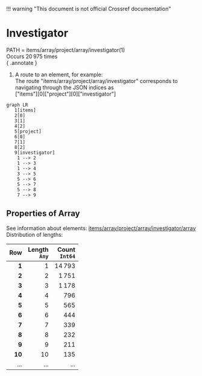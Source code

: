 !!! warning "This document is not official Crossref documentation"
# Investigator
PATH = items/array/project/array/investigator(1)  
Occurs 20 975 times  
{ .annotate }

1. A route to an element, for example:  
   The route "items/array/project/array/investigator" corresponds to navigating through the JSON indices as  
   ["items"][0]["project"][0]["investigator"]  

```mermaid
graph LR
   1[items]
   2[0]
   3[1]
   4[2]
   5[project]
   6[0]
   7[1]
   8[2]
   9[investigator]
    1 --> 2
    1 --> 3
    1 --> 4
    3 --> 5
    5 --> 6
    5 --> 7
    5 --> 8
    7 --> 9
```


## Properties of Array
See information about elements: [items/array/project/array/investigator/array](array/index.md)  
Distribution of lengths:  

| **Row** | **Length**<br>`Any` | **Count**<br>`Int64` |
|--------:|--------------------:|---------------------:|
| **1**   | 1                   | 14 793               |
| **2**   | 2                   | 1 751                |
| **3**   | 3                   | 1 178                |
| **4**   | 4                   | 796                  |
| **5**   | 5                   | 565                  |
| **6**   | 6                   | 444                  |
| **7**   | 7                   | 339                  |
| **8**   | 8                   | 232                  |
| **9**   | 9                   | 211                  |
| **10**  | 10                  | 135                  |
| ... | ... | ... |

